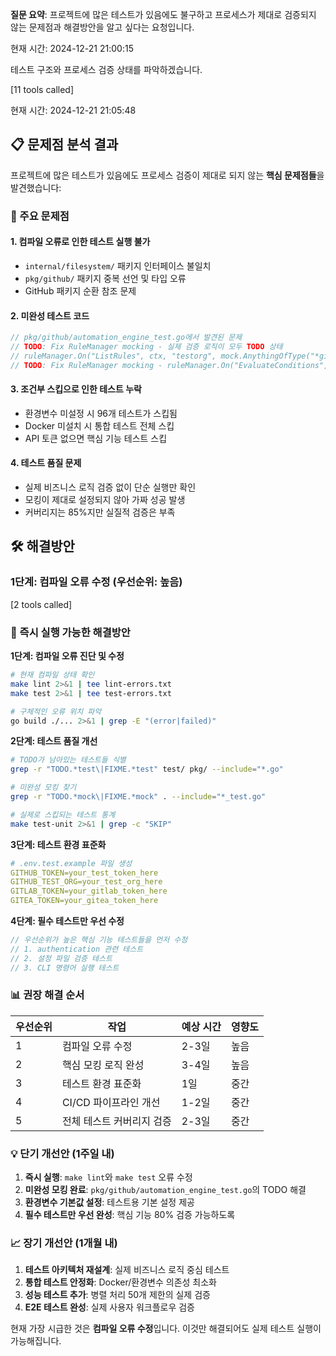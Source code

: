 **질문 요약**: 프로젝트에 많은 테스트가 있음에도 불구하고 프로세스가 제대로 검증되지 않는 문제점과 해결방안을 알고 싶다는 요청입니다.

현재 시간: 2024-12-21 21:00:15

테스트 구조와 프로세스 검증 상태를 파악하겠습니다.

[11 tools called]

현재 시간: 2024-12-21 21:05:48

## 📋 문제점 분석 결과

프로젝트에 많은 테스트가 있음에도 프로세스 검증이 제대로 되지 않는 **핵심 문제점들**을 발견했습니다:

### 🚨 주요 문제점

#### 1. **컴파일 오류로 인한 테스트 실행 불가**
- `internal/filesystem/` 패키지 인터페이스 불일치
- `pkg/github/` 패키지 중복 선언 및 타입 오류
- GitHub 패키지 순환 참조 문제

#### 2. **미완성 테스트 코드**
```go
// pkg/github/automation_engine_test.go에서 발견된 문제
// TODO: Fix RuleManager mocking - 실제 검증 로직이 모두 TODO 상태
// ruleManager.On("ListRules", ctx, "testorg", mock.AnythingOfType("*github.RuleFilter")).Return([]*AutomationRule{rule}, nil)
// TODO: Fix RuleManager mocking - ruleManager.On("EvaluateConditions", ctx, rule, event).Return(true, nil)
```

#### 3. **조건부 스킵으로 인한 테스트 누락**
- 환경변수 미설정 시 96개 테스트가 스킵됨
- Docker 미설치 시 통합 테스트 전체 스킵
- API 토큰 없으면 핵심 기능 테스트 스킵

#### 4. **테스트 품질 문제**
- 실제 비즈니스 로직 검증 없이 단순 실행만 확인
- 모킹이 제대로 설정되지 않아 가짜 성공 발생
- 커버리지는 85%지만 실질적 검증은 부족

## 🛠 해결방안

### 1단계: 컴파일 오류 수정 (우선순위: 높음)

[2 tools called]

### 🎯 즉시 실행 가능한 해결방안

**1단계: 컴파일 오류 진단 및 수정**
```bash
# 현재 컴파일 상태 확인
make lint 2>&1 | tee lint-errors.txt
make test 2>&1 | tee test-errors.txt

# 구체적인 오류 위치 파악
go build ./... 2>&1 | grep -E "(error|failed)"
```

**2단계: 테스트 품질 개선**
```bash
# TODO가 남아있는 테스트들 식별
grep -r "TODO.*test\|FIXME.*test" test/ pkg/ --include="*.go"

# 미완성 모킹 찾기
grep -r "TODO.*mock\|FIXME.*mock" . --include="*_test.go"

# 실제로 스킵되는 테스트 통계
make test-unit 2>&1 | grep -c "SKIP"
```

**3단계: 테스트 환경 표준화**
```yaml
# .env.test.example 파일 생성
GITHUB_TOKEN=your_test_token_here
GITHUB_TEST_ORG=your_test_org_here
GITLAB_TOKEN=your_gitlab_token_here
GITEA_TOKEN=your_gitea_token_here
```

**4단계: 필수 테스트만 우선 수정**
```go
// 우선순위가 높은 핵심 기능 테스트들을 먼저 수정
// 1. authentication 관련 테스트
// 2. 설정 파일 검증 테스트
// 3. CLI 명령어 실행 테스트
```

### 📊 권장 해결 순서

| 우선순위 | 작업 | 예상 시간 | 영향도 |
|---------|------|---------|-------|
| 1 | 컴파일 오류 수정 | 2-3일 | 높음 |
| 2 | 핵심 모킹 로직 완성 | 3-4일 | 높음 |
| 3 | 테스트 환경 표준화 | 1일 | 중간 |
| 4 | CI/CD 파이프라인 개선 | 1-2일 | 중간 |
| 5 | 전체 테스트 커버리지 검증 | 2-3일 | 중간 |

### 💡 단기 개선안 (1주일 내)

1. **즉시 실행**: `make lint`와 `make test` 오류 수정
2. **미완성 모킹 완료**: `pkg/github/automation_engine_test.go`의 TODO 해결
3. **환경변수 기본값 설정**: 테스트용 기본 설정 제공
4. **필수 테스트만 우선 완성**: 핵심 기능 80% 검증 가능하도록

### 📈 장기 개선안 (1개월 내)

1. **테스트 아키텍처 재설계**: 실제 비즈니스 로직 중심 테스트
2. **통합 테스트 안정화**: Docker/환경변수 의존성 최소화
3. **성능 테스트 추가**: 병렬 처리 50개 제한의 실제 검증
4. **E2E 테스트 완성**: 실제 사용자 워크플로우 검증

현재 가장 시급한 것은 **컴파일 오류 수정**입니다. 이것만 해결되어도 실제 테스트 실행이 가능해집니다.
